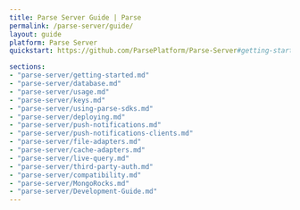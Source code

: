 ```yaml
---
title: Parse Server Guide | Parse
permalink: /parse-server/guide/
layout: guide
platform: Parse Server
quickstart: https://github.com/ParsePlatform/Parse-Server#getting-started

sections:
- "parse-server/getting-started.md"
- "parse-server/database.md"
- "parse-server/usage.md"
- "parse-server/keys.md"
- "parse-server/using-parse-sdks.md"
- "parse-server/deploying.md"
- "parse-server/push-notifications.md"
- "parse-server/push-notifications-clients.md"
- "parse-server/file-adapters.md"
- "parse-server/cache-adapters.md"
- "parse-server/live-query.md"
- "parse-server/third-party-auth.md"
- "parse-server/compatibility.md"
- "parse-server/MongoRocks.md"
- "parse-server/Development-Guide.md"
---
```


